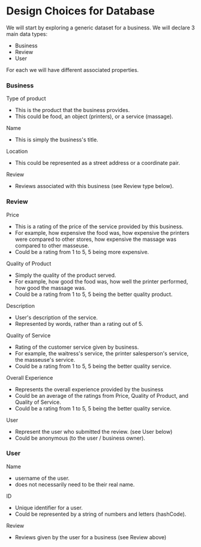 Design Choices for Database
===

We will start by exploring a generic dataset for a business. We will declare 3 main data types:
+ Business
+ Review
+ User

For each we will have different associated properties.

### Business
Type of product
+ This is the product that the business provides.
+ This could be food, an object (printers), or a service (massage).

Name
+ This is simply the business's title.

Location
+ This could be represented as a street address or a coordinate pair.

Review
+ Reviews associated with this business (see Review type below).

### Review
Price
+ This is a rating of the price of the service provided by this business.
+ For example, how expensive the food was, how expensive the printers were compared to other stores, how expensive the massage was compared to other masseuse.
+ Could be a rating from 1 to 5, 5 being more expensive.

Quality of Product
+ Simply the quality of the product served.
+ For example, how good the food was, how well the printer performed, how good the massage was.
+ Could be a rating from 1 to 5, 5 being the better quality product.

Description
+ User's description of the service.
+ Represented by words, rather than a rating out of 5.

Quality of Service
+ Rating of the customer service given by business.
+ For example, the waitress's service, the printer salesperson's service, the masseuse's service. 
+ Could be a rating from 1 to 5, 5 being the better quality service.

Overall Experience
+ Represents the overall experience provided by the business
+ Could be an average of the ratings from Price, Quality of Product, and Quality of Service.
+ Could be a rating from 1 to 5, 5 being the better quality service.

User
+ Represent the user who submitted the review. (see User below)
+ Could be anonymous (to the user / business owner).

### User
Name
+ username of the user.
+ does not necessarily need to be their real name.

ID
+ Unique identifier for a user.
+ Could be represented by a string of numbers and letters (hashCode).

Review
+ Reviews given by the user for a business (see Review above)
